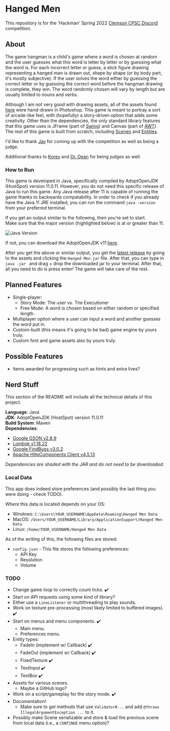 # Hanged Men

This repository is for the 'Hackman' Spring 2022 [Clemson CPSC Discord](https://www.discord.gg/clemsoncpsc) competition.

## About

The game hangman is a child's game where a word is chosen at random and the user guesses what this word is letter by letter or by guessing what the word is. 
For each incorrect letter or guess, a stick figure drawing representing a hanged man is drawn out, shape by shape (or by body part, it's mostly subjective).
If the user solves the word either by guessing the correct letter or by guessing the correct word before the hangman drawing is complete, they win. 
The word randomly chosen will vary by length but are usually limited to nouns and verbs.

Although I am not very good with drawing assets, all of the assets found [here](https://github.com/glitchedcoder/hangman/tree/main/src/main/resources/texture) were hand-drawn in Photoshop.
This game is meant to portray a sort of arcade-like feel, with (hopefully) a story-driven option that adds some creativity.
Other than the dependencies, the only standard library features that this game uses is JFrame (part of [Swing](https://en.wikipedia.org/wiki/Swing_(Java))) and Canvas (part of [AWT](https://en.wikipedia.org/wiki/Abstract_Window_Toolkit)).
The rest of this game is built from scratch, including [Scenes](https://github.com/glitchedcoder/hangman/blob/main/src/main/java/dev/glitchedcoder/hangman/window/Scene.java) and [Entities](https://github.com/glitchedcoder/hangman/blob/main/src/main/java/dev/glitchedcoder/hangman/entity/Entity.java).

I'd like to thank [Jay](https://github.com/Jay-Madden) for coming up with the competition as well as being a judge.

Additional thanks to [Korey](https://github.com/kspalm) and [Dr. Dean](https://people.cs.clemson.edu/~bcdean/) for being judges as well.

### How to Run

This game is developed in Java, specifically compiled by AdoptOpenJDK (HostSpot) version 11.0.11.
However, you do not need this specific release of Java to run this game.
Any Java release after 11 is capable of running the game thanks to backwards compatability.
In order to check if you already have the Java 11 JRE installed, you can run the command `java -version` from your preferred terminal.

If you get an output similar to the following, then you're set to start.
<br />
Make sure that the major version (highlighted below) is at or greater than 11.

![Java Version](https://i.imgur.com/KEN7pfz.png)

If not, you can download the AdoptOpenJDK v11 [here](https://adoptopenjdk.net/archive.html).

After you get the above or similar output, you get the [latest release](https://github.com/glitchedcoder/hangman/releases) by going to the assets and clicking the `Hanged Men.jar` file.
After that, you can type in `java -jar ` and drag + drop the downloaded jar to your terminal.
After that, all you need to do is press enter! The game will take care of the rest.

## Planned Features

- Single-player:
  - Story Mode: The user vs. The Executioner
  - Free Mode: A word is chosen based on either random or specified length.
- Multiplayer option where a user can input a word and another guesses the word put in.
- Custom-built (this means it's going to be bad) game engine by yours truly.
- Custom font and game assets also by yours truly.

## Possible Features

- Items awarded for progressing such as hints and extra lives?

## Nerd Stuff

This section of the README will include all the technical details of this project.

**Language**: Java
<br />
**JDK**: AdoptOpenJDK (HostSpot) version 11.0.11
<br />
**Build System**: Maven
<br />
**Dependencies**:

- [Google GSON v2.8.9](https://github.com/google/gson)
- [Lombok v1.18.22](https://github.com/projectlombok/lombok)
- [Google FindBugs v3.0.2](https://github.com/findbugsproject/findbugs)
- [Apache HttpComponents Client v4.5.13](https://github.com/apache/httpcomponents-client)

_Dependencies are shaded with the JAR and do not need to be downloaded._

### Local Data

This app does indeed store preferences (and possibly the last thing you were doing - check TODO).

Where this data is located depends on your OS:
- Windows: `C:\Users\YOUR_USERNAME\AppData\Roaming\Hanged Men Data`
- MacOS: `/Users/YOUR_USERNAME/Library/ApplicationSupport/Hanged Men Data`
- Linux: `/home/YOUR_USERNAME/Hanged Men Data`

As of the writing of this, the following files are stored:
- `config.json` - This file stores the following preferences:
  - API Key
  - Resolution
  - Volume

### TODO

- Change game loop to correctly count ticks. ✔️
- Start on API requests using some kind of library?
- Either use a `LineListener` or multithreading to play sounds.
- Work on texture pre-processing (most likely limited to buffered images). ✔️
- Start on menus and menu components. ✔️
  - Main menu.
  - Preferences menu.
- Entity types:
  - FadeIn (implement w/ Callback) ✔️
  - FadeOut (implement w/ Callback) ✔️
  - FixedTexture ✔️
  - TextInput ✔️
  - TextBox ✔️
- Assets for various scenes.
  - Maybe a GitHub logo?
- Work on a script/gameplay for the story mode. ✔️
- Documentation!
  - Make sure to get methods that use `Validator#...` and add `@throws IllegalArgumentException ...` to it.
- Possibly make Scene serializable and store & load the previous scene from local data (i.e., a `CONTINUE` menu option)?